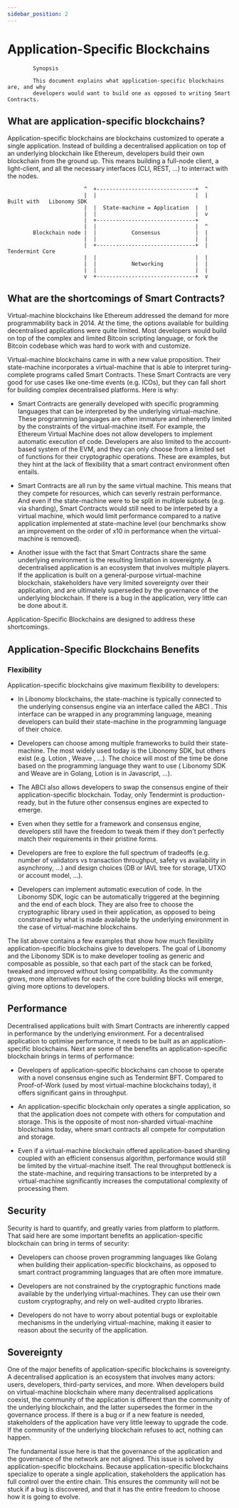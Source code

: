 ```yaml
---
sidebar_position: 2
---
```


# Application-Specific Blockchains

```
        Synopsis

        This document explains what application-specific blockchains are, and why
        developers would want to build one as opposed to writing Smart Contracts.
```

## What are application-specific blockchains?

Application-specific blockchains are blockchains customized to operate a single application. Instead of building a decentralised application on top of an underlying blockchain like Ethereum, developers build their own blockchain from the ground up. This means building a full-node client, a light-client, and all the necessary interfaces (CLI, REST, ...) to interract with the nodes.

```
                        ^  +-------------------------------+  ^
                        |  |                               |  |   Built with   Libonomy SDK
                        |  |  State-machine = Application  |  |
                        |  |                               |  v
                        |  +-------------------------------+
                        |  |                               |  ^
        Blockchain node |  |           Consensus           |  |
                        |  |                               |  |
                        |  +-------------------------------+  |   Tendermint Core
                        |  |                               |  |
                        |  |           Networking          |  |
                        |  |                               |  |
                        v  +-------------------------------+  v

```

## What are the shortcomings of Smart Contracts?

Virtual-machine blockchains like Ethereum addressed the demand for more programmability back in 2014. At the time, the options available for building decentralised applications were quite limited. Most developers would build on top of the complex and limited Bitcoin scripting language, or fork the Bitcoin codebase which was hard to work with and customize.

Virtual-machine blockchains came in with a new value proposition. Their state-machine incorporates a virtual-machine that is able to interpret turing-complete programs called Smart Contracts. These Smart Contracts are very good for use cases like one-time events (e.g. ICOs), but they can fall short for building complex decentralised platforms. Here is why:

-   Smart Contracts are generally developed with specific programming languages that can be interpreted by the underlying virtual-machine. These programming languages are often immature and inherently limited by the constraints of the virtual-machine itself. For example, the Ethereum Virtual Machine does not allow developers to implement automatic execution of code. Developers are also limited to the account-based system of the EVM, and they can only choose from a limited set of functions for their cryptographic operations. These are examples, but they hint at the lack of flexibility that a smart contract environment often entails.

-   Smart Contracts are all run by the same virtual machine. This means that they compete for resources, which can severly restrain performance. And even if the state-machine were to be split in multiple subsets (e.g. via sharding), Smart Contracts would still need to be interpeted by a virtual machine, which would limit performance compared to a native application implemented at state-machine level (our benchmarks show an improvement on the order of x10 in performance when the virtual-machine is removed).

-   Another issue with the fact that Smart Contracts share the same underlying environment is the resulting limitation in sovereignty. A decentralised application is an ecosystem that involves multiple players. If the application is built on a general-purpose virtual-machine blockchain, stakeholders have very limited sovereignty over their application, and are ultimately superseded by the governance of the underlying blockchain. If there is a bug in the application, very little can be done about it.

Application-Specific Blockchains are designed to address these shortcomings.

## Application-Specific Blockchains Benefits

### Flexibility

Application-specific blockchains give maximum flexibility to developers:

-   In Libonomy blockchains, the state-machine is typically connected to the underlying consensus engine via an interface called the ABCI . This interface can be wrapped in any programming language, meaning developers can build their state-machine in the programming language of their choice.

-   Developers can choose among multiple frameworks to build their state-machine. The most widely used today is the Libonomy SDK, but others exist (e.g. Lotion , Weave , ...). The choice will most of the time be done based on the programming language they want to use ( Libonomy SDK and Weave are in Golang, Lotion is in Javascript, ...).

-   The ABCI also allows developers to swap the consensus engine of their application-specific blockchain. Today, only Tendermint is production-ready, but in the future other consensus engines are expected to emerge.

-   Even when they settle for a framework and consensus engine, developers still have the freedom to tweak them if they don't perfectly match their requirements in their pristine forms.

-   Developers are free to explore the full spectrum of tradeoffs (e.g. number of validators vs transaction throughput, safety vs availability in asynchrony, ...) and design choices (DB or IAVL tree for storage, UTXO or account model, ...).

-   Developers can implement automatic execution of code. In the Libonomy SDK, logic can be automatically triggered at the beginning and the end of each block. They are also free to choose the cryptographic library used in their application, as opposed to being constrained by what is made available by the underlying environment in the case of virtual-machine blockchains.

The list above contains a few examples that show how much flexibility application-specific blockchains give to developers. The goal of Libonomy and the Libonomy SDK is to make developer tooling as generic and composable as possible, so that each part of the stack can be forked, tweaked and improved without losing compatibility. As the community grows, more alternatives for each of the core building blocks will emerge, giving more options to developers.

## Performance

Decentralised applications built with Smart Contracts are inherently capped in performance by the underlying environment. For a decentralised application to optimise performance, it needs to be built as an application-specific blockchains. Next are some of the benefits an application-specific blockchain brings in terms of performance:

-   Developers of application-specific blockchains can choose to operate with a novel consensus engine such as Tendermint BFT. Compared to Proof-of-Work (used by most virtual-machine blockchains today), it offers significant gains in throughput.

-   An application-specific blockchain only operates a single application, so that the application does not compete with others for computation and storage. This is the opposite of most non-sharded virtual-machine blockchains today, where smart contracts all compete for computation and storage.

-   Even if a virtual-machine blockchain offered application-based sharding coupled with an efficient consensus algorithm, performance would still be limited by the virtual-machine itself. The real throughput bottleneck is the state-machine, and requiring transactions to be interpreted by a virtual-machine significantly increases the computational complexity of processing them.

## Security

Security is hard to quantify, and greatly varies from platform to platform. That said here are some important benefits an application-specific blockchain can bring in terms of security:

-   Developers can choose proven programming languages like Golang when building their application-specific blockchains, as opposed to smart contract programming languages that are often more immature.

-   Developers are not constrained by the cryptographic functions made available by the underlying virtual-machines. They can use their own custom cryptography, and rely on well-audited crypto libraries.

-   Developers do not have to worry about potential bugs or exploitable mechanisms in the underlying virtual-machine, making it easier to reason about the security of the application.

## Sovereignty

One of the major benefits of application-specific blockchains is sovereignty. A decentralised application is an ecosystem that involves many actors: users, developers, third-party services, and more. When developers build on virtual-machine blockchain where many decentralised applications coexist, the community of the application is different than the community of the underlying blockchain, and the latter supersedes the former in the governance process. If there is a bug or if a new feature is needed, stakeholders of the application have very little leeway to upgrade the code. If the community of the underlying blockchain refuses to act, nothing can happen.

The fundamental issue here is that the governance of the application and the governance of the network are not aligned. This issue is solved by application-specific blockchains. Because application-specific blockchains specialize to operate a single application, stakeholders the application has full control over the entire chain. This ensures the community will not be stuck if a bug is discovered, and that it has the entire freedom to choose how it is going to evolve.
